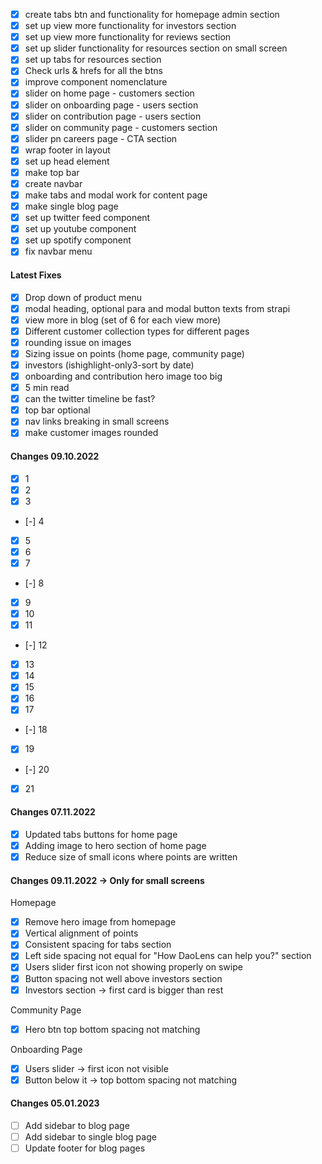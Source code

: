 - [x] create tabs btn and functionality for homepage admin section
- [x] set up view more functionality for investors section
- [x] set up view more functionality for reviews section
- [x] set up slider functionality for resources section on small screen
- [x] set up tabs for resources section
- [x] Check urls & hrefs for all the btns
- [x] improve component nomenclature
- [x] slider on home page - customers section
- [x] slider on onboarding page - users section
- [x] slider on contribution page - users section
- [x] slider on community page - customers section
- [x] slider pn careers page - CTA section
- [x] wrap footer in layout
- [x] set up head element
- [x] make top bar
- [x] create navbar
- [x] make tabs and modal work for content page
- [x] make single blog page
- [x] set up twitter feed component
- [x] set up youtube component
- [x] set up spotify component
- [x] fix navbar menu

#### Latest Fixes

- [x] Drop down of product menu
- [x] modal heading, optional para and modal button texts from strapi
- [x] view more in blog (set of 6 for each view more)
- [x] Different customer collection types for different pages
- [x] rounding issue on images
- [x] Sizing issue on points (home page, community page)
- [x] investors (ishighlight-only3-sort by date)
- [x] onboarding and contribution hero image too big
- [x] 5 min read
- [x] can the twitter timeline be fast?
- [x] top bar optional
- [x] nav links breaking in small screens
- [x] make customer images rounded

#### Changes 09.10.2022

- [x] 1
- [x] 2
- [x] 3
- [-] 4
- [x] 5
- [x] 6
- [x] 7
- [-] 8
- [x] 9
- [x] 10
- [x] 11
- [-] 12
- [x] 13
- [x] 14
- [x] 15
- [x] 16
- [x] 17
- [-] 18
- [x] 19
- [-] 20
- [x] 21

#### Changes 07.11.2022

- [x] Updated tabs buttons for home page
- [x] Adding image to hero section of home page
- [x] Reduce size of small icons where points are written

#### Changes 09.11.2022 -> Only for small screens

Homepage

- [x] Remove hero image from homepage
- [x] Vertical alignment of points
- [x] Consistent spacing for tabs section
- [x] Left side spacing not equal for "How DaoLens can help you?" section
- [x] Users slider first icon not showing properly on swipe
- [x] Button spacing not well above investors section
- [x] Investors section -> first card is bigger than rest

Community Page

- [x] Hero btn top bottom spacing not matching

Onboarding Page

- [x] Users slider -> first icon not visible
- [x] Button below it -> top bottom spacing not matching

#### Changes 05.01.2023

- [ ] Add sidebar to blog page
- [ ] Add sidebar to single blog page
- [ ] Update footer for blog pages
